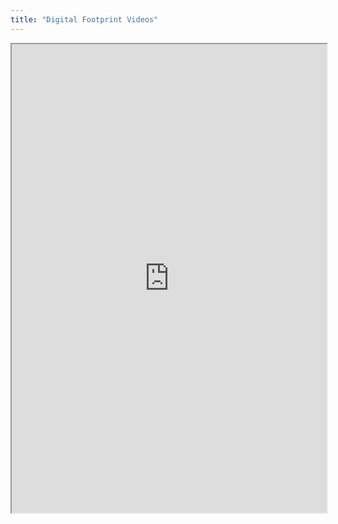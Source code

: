 ```yaml
---
title: "Digital Footprint Videos"
---
```



<iframe height="750" width="100%" src="https://ewelton.github.io/ktest/wiki.html#Digital%20Footprint%20Videos"></iframe>
